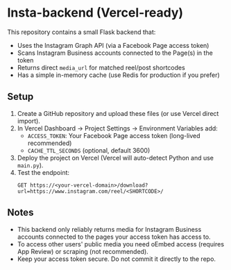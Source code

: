 # Insta-backend (Vercel-ready)

This repository contains a small Flask backend that:
- Uses the Instagram Graph API (via a Facebook Page access token)
- Scans Instagram Business accounts connected to the Page(s) in the token
- Returns direct `media_url` for matched reel/post shortcodes
- Has a simple in-memory cache (use Redis for production if you prefer)

## Setup

1. Create a GitHub repository and upload these files (or use Vercel direct import).
2. In Vercel Dashboard -> Project Settings -> Environment Variables add:
   - `ACCESS_TOKEN`: Your Facebook Page access token (long-lived recommended)
   - `CACHE_TTL_SECONDS` (optional, default 3600)
3. Deploy the project on Vercel (Vercel will auto-detect Python and use `main.py`).
4. Test the endpoint:
   ```
   GET https://<your-vercel-domain>/download?url=https://www.instagram.com/reel/<SHORTCODE>/
   ```

## Notes
- This backend only reliably returns media for Instagram Business accounts connected to the pages your access token has access to.
- To access other users' public media you need oEmbed access (requires App Review) or scraping (not recommended).
- Keep your access token secure. Do not commit it directly to the repo.
